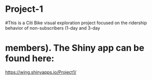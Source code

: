 # Project-1
#This is a Citi Bike visual exploration project focused on the ridership behavior of non-subscribers (1-day and 3-day
# members). The Shiny app can be found here:
 https://wing.shinyapps.io/Project1/

